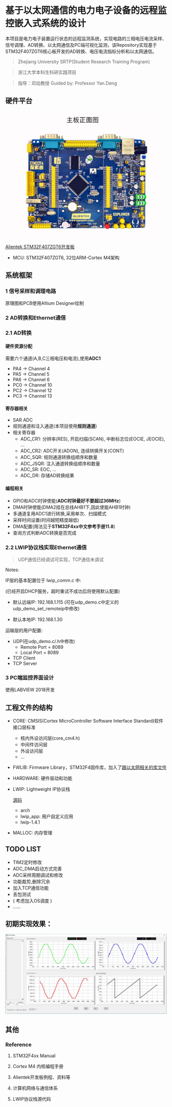 # 基于以太网通信的电力电子设备的远程监控嵌入式系统的设计

本项目是电力电子装置运行状态的远程监测系统，实现电路的三相电压电流采样、信号调理、AD转换、以太网通信及PC端可视化监测，该Repository实现基于STM32F407ZGT6核心板开发的AD转换、电压电流指标分析和以太网通信。

> Zhejiang University SRTP(Student Research Training Program)

> 浙江大学本科生科研实践项目

> 指导：邓焰教授 Guided by: Professor Yan.Deng

## 硬件平台

![ ](Illustration/board.jpg)

[Alientek STM32F407ZGT6开发板](http://www.alientek.com/productinfo/714608.html)

- MCU: STM32F407ZGT6, 32位ARM-Cortex M4架构

## 系统框架

### 1 信号采样和调理电路

原理图和PCB使用Altium Designer绘制

### 2 AD转换和Ethernet通信

### 2.1 AD转换

#### 硬件资源分配

需要六个通道(A,B,C三相电压和电流),使用**ADC1**

- PA4 -> Channel 4
- PA5 -> Channel 5
- PA6 -> Channel 6
- PC0 -> Channel 10
- PC2 -> Channel 12
- PC3 -> Channel 13

#### 寄存器相关

- SAR ADC
- 规则通道和注入通道(本项目使用**规则通道**)
- 相关寄存器
  - ADC_CR1: 分辨率(RES), 开启扫描(SCAN), 中断标志位(EOCIE, JEOCIE), ...
  - ADC_CR2: ADC开关(ADON), 连续转换开关(CONT)
  - ADC_SQR: 规则通道转换组顺序和数量
  - ADC_JSQR: 注入通道转换组顺序和数量
  - ADC_SR: EOC, ...
  - ADC_DR: 存储AD转换结果

#### 编程相关

- GPIO和ADC时钟使能(**ADC时钟最好不要超过36MHz**)
- DMA时钟使能(DMA2挂在总线AHB1下,因此使能AHB1时钟)
- 多通道复用ADC1进行转换,采用单次、扫描模式
- 采样时间设置(时间越短精度越低)
- DMA配置(用法见于**STM32F4xx中文参考手册11.8**)
- 查询方式判断ADC转换是否完成

### 2.2 LWIP协议栈实现Ethernet通信

> UDP通信已经调试可实现，TCP通信未调试

Notes:

IP层的基本配置位于 lwip_comm.c 中:

(已经开启DHCP服务，超时重试不成功后将使用默认配置)

- 默认远端IP: 192.168.1.115 (可在udp_demo.c中定义的udp_demo_set_remoteip中修改)

- 默认本地IP: 192.168.1.30

运输层的用户配置:

- UDP(在udp_demo.c/.h中修改)
  - Remote Port = 8089
  - Local Port = 8089
- TCP Client
- TCP Server

### 3 PC端监控界面设计

使用LABVIEW 2018开发

## 工程文件的结构

- CORE: CMSIS(Cortex MicroController Software Interface Standard)软件接口层标准
  - 核内外设访问层(core_cm4.h)
  - 中间件访问层
  - 外设访问层
  - ...

- FWLIB: Firmware Library，STM32F4固件库，加入了[跟以太网相关的库文件](.\FWLIB\STM32F4x7_ETH_Driver)

- HARDWARE: 硬件驱动和功能

- LWIP: Lightweight IP协议栈
  
  [源码](https://savannah.nongnu.org/projects/lwip/)
  - arch
  - lwip_app: 用户自定义应用
  - lwip-1.4.1

- MALLOC: 内存管理

## TODO LIST

- TIM2定时修改
- ADC_DMA启动方式完善
- ADC采样周期调试和修改
- 功能裁剪,删除冗余
- 加入TCP通信功能
- 丢包测试
- ( 考虑加入OS调度 )
- ......

## 初期实现效果：

![ ](Illustration/example.jpg)

## 其他

### Reference

1. STM32F4xx Manual

2. Cortex M4 内核编程手册

3. Alientek开发板例程、资料等

4. 计算机网络与通信体系

5. LWIP协议栈源代码
